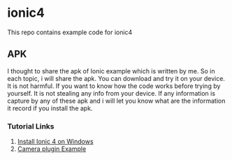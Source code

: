 # ionic4
This repo contains example code for ionic4

## APK
I thought to share the apk of Ionic example which is written by me. So in each topic, i will share the apk. You can download and try it on your device. It is not harmful. If you want to know how the code works before trying by yourself. It is not stealing any info from your device. If any information is capture by any of these apk and i will let you know what are the information it record if you install the apk. 

### Tutorial Links

1. <a href="https://ampersandacademy.com/tutorials/ionic-framework-4">Install Ionic 4 on Windows</a>
2. <a href="https://github.com/bharathirajatut/ionic4/tree/master/camera-example">Camera plugin Example</a>
